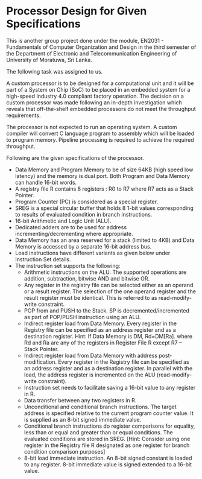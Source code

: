 # Processor Design for Given Specifications #
This is another group project done under the module, EN2031 - Fundamentals of Computer Organization and Design in the third semester of the Department of Electronic and Telecommunication Engineering of University of Moratuwa, Sri Lanka.

The following task was assigned to us.

A custom processor is to be designed for a computational unit and it will be part of a System on Chip (SoC) to be placed in an embedded system for a high-speed Industry 4.0 compliant factory operation. The decision on a custom processor was made following an in-depth investigation which reveals that off-the-shelf
embedded processors do not meet the throughput requirements.

The processor is not expected to run an operating system. A custom compiler will convert C language program to assembly which will be loaded to program memory. Pipeline processing is required to achieve the required throughput.

Following are the given specifications of the processor.

- Data Memory and Program Memory to be of size 64KB (high speed low latency) and the memory is dual port. Both Program and Data Memory can handle 16-bit words.
- A registry file R contains 8 registers : R0 to R7 where R7 acts as a Stack Pointer.
- Program Counter (PC) is considered as a special register.
- SREG is a special circular buffer that holds 8 1-bit values corresponding to results of evaluated condition in branch instructions.
- 16-bit Arithmetic and Logic Unit (ALU).
- Dedicated adders are to be used for address incrementing/decrementing where appropriate.
- Data Memory has an area reserved for a stack (limited to 4KB) and Data Memory is accessed by a separate 16-bit address bus.
- Load instructions have different variants as given below under Instruction Set details.
- The instruction set supports the following:
  - Arithmetic instructions on the ALU. The supported operations are addition, subtraction, bitwise AND and bitwise OR.
  - Any register in the registry file can be selected either as an operand or a result register. The selection of the one operand register and the result register must be identical. This is referred to as read-modify-write constraint.
  - POP from and PUSH to the Stack. SP is decremented/incremented as part of POP/PUSH instruction using an ALU.
  - Indirect register load from Data Memory. Every register in the Registry file can be specified as an address register and as a destination register. Hint: If Data Memory is DM, Rd=DM[Ra]. where Rd and Ra are any of the registers in Register File R except R7 – Stack Pointer.
  - Indirect register load from Data Memory with address post-modification. Every register in the
Registry file can be specified as an address register and as a destination register. In parallel with
the load, the address register is incremented on the ALU (read-modify-write constraint).
  - Instruction set needs to facilitate saving a 16-bit value to any register in R.
  - Data transfer between any two registers in R.
  - Unconditional and conditional branch instructions. The target address is specified relative to the current program counter value. It is supplied as an 8-bit signed immediate value.
  - Conditional branch instructions do register comparisons for equality, less than or equal and greater than or equal conditions. The evaluated conditions are stored in SREG. [Hint: Consider using one register in the Registry file R designated as one register for branch condition comparison
purposes]
  - 8-bit load immediate instruction. An 8-bit signed constant is loaded to any register. 8-bit immediate value is signed extended to a 16-bit value.
